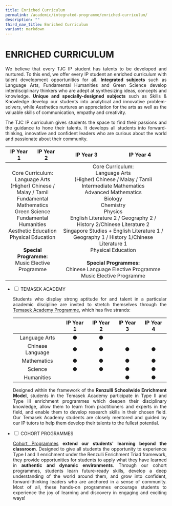 ```yaml
---
title: Enriched Curriculum
permalink: /academic/integrated-programme/enriched-curriculum/
description: ""
third_nav_title: Enriched Curriculum
variant: markdown
---
```

# ENRICHED CURRICULUM

<p style="text-align: justify;">We believe that every TJC IP student has talents to be developed and nurtured. To this end, we offer every IP student an enriched curriculum with talent development opportunities for all.&nbsp;<b>Integrated subjects</b>&nbsp;such as Language Arts, Fundamental Humanities and Green Science develop interdisciplinary thinkers who are adept at synthesizing ideas, concepts and knowledge.&nbsp;<b>Unique and specially-designed subjects</b>&nbsp;such as Skills &amp; Knowledge develop our students into analytical and innovative problem-solvers, while Aesthetics nurtures an appreciation for the arts as well as the valuable skills of communication, empathy and creativity.</p>

<p style="text-align: justify;">The TJC IP curriculum gives students the space to find their passions and the guidance to hone their talents. It develops all students into forward-thinking, innovative and confident leaders who are curious about the world and passionate about their community.</p>

<table>
<thead>
<tr>
<th style="text-align: center;">IP Year 1</th>
<th style="text-align: center;">IP Year 2</th>
<th style="text-align: center;">IP Year 3</th>
<th style="text-align: center;">IP Year 4</th>
</tr>
</thead>
<tbody>
<tr>
<td style="text-align: center;" colspan="2">Core Curriculum:<br>Language Arts<br>(Higher) Chinese / Malay / Tamil<br>Fundamental Mathematics<br>Green Science<br>Fundamental Humanities<br>Aesthetic Education<br>Physical Education<br><br><b>Special Programme:</b><br>Music Elective Programme</td>
<td style="text-align: center;" colspan="2">Core Curriculum:<br>Language Arts<br>(Higher) Chinese / Malay / Tamil<br>Intermediate Mathematics<br>Advanced Mathematics<br>Biology<br>Chemistry<br>Physics<br>English Literature 2 / Geography 2 / History 2/Chinese Literature 2<br>Singapore Studies + English Literature 1 / Geography 1 / History 1/Chinese Literature 1<br>Physical Education<br><br><b>Special Programmes:</b><br>Chinese Language Elective Programme<br>Music Elective Programme</td>
</tr>
</tbody>
</table>


<ul class="jekyllcodex_accordion">
  <li>
    <input type="checkbox" id="accordion1">
    <label for="accordion1">TEMASEK ACADEMY</label>
    <div>
			<p style="text-align: justify;">Students who display strong aptitude for and talent in a particular academic discipline are invited to stretch themselves through the <a href="https://www.temasekjc.moe.edu.sg/academic/integrated-programme/enriched-curriculum/temasek-academy/">Temasek Academy Programme</a>, which has five strands:</p>
			<table>
<thead>
<tr>
<th style="text-align: center;">&nbsp;</th>
<th style="text-align: center;">IP Year 1</th>
<th style="text-align: center;">IP Year 2</th>
<th style="text-align: center;">IP Year 3</th>
<th style="text-align: center;">IP Year 4</th>
</tr>
</thead>
<tbody>
<tr>
<td style="text-align: center;">Language Arts</td>
<td style="text-align: center;">●</td>
<td style="text-align: center;">●</td>
<td style="text-align: center;">&nbsp;</td>
<td style="text-align: center;">&nbsp;</td>
</tr>
<tr>
<td style="text-align: center;">Chinese Language</td>
<td style="text-align: center;">●</td>
<td style="text-align: center;">●</td>
<td style="text-align: center;">●</td>
<td style="text-align: center;">●</td>
</tr>
<tr>
<td style="text-align: center;">Mathematics</td>
<td style="text-align: center;">●</td>
<td style="text-align: center;">●</td>
<td style="text-align: center;">●</td>
<td style="text-align: center;">●</td>
</tr>
<tr>
<td style="text-align: center;">Science</td>
<td style="text-align: center;">●</td>
<td style="text-align: center;">●</td>
<td style="text-align: center;">●</td>
<td style="text-align: center;">●</td>
</tr>
<tr>
<td style="text-align: center;">Humanities</td>
<td style="text-align: center;">&nbsp;</td>
<td style="text-align: center;">&nbsp;</td>
<td style="text-align: center;">●</td>
<td style="text-align: center;">●</td>
</tr>
</tbody>
</table>
    <p style="text-align: justify;">Designed within the framework of the&nbsp;<b>Renzulli Schoolwide Enrichment Model</b>, students in the Temasek Academy participate in Type II and Type III enrichment programmes which deepen their disciplinary knowledge, allow them to learn from practitioners and experts in the field, and enable them to develop research skills in their chosen field. Our Temasek Academy students are closely mentored and guided by our IP tutors to help them develop their talents to the fullest potential.</p>
    </div>
	</li> 
  <li>
    <input type="checkbox" id="accordion2">
    <label for="accordion2">COHORT PROGRAMMES</label>
    <div>
			<p style="text-align: justify;"><a href="/academic/integrated-programme/enriched-curriculum/cohort-programmes">Cohort Programmes</a> <b>extend our students' learning beyond the classroom</b>. Designed to give all students the opportunity to experience Type I and II enrichment under the Renzulli Enrichment Triad framework, they provide opportunities for students to apply what they have learned in <b>authentic and dynamic environments</b>. Through our cohort programmes, students learn future-ready skills, develop a deep understanding of the world around them, and grow into confident, forward-thinking leaders who are anchored in a sense of community. Most of all, these hands-on programmes encourage students to experience the joy of learning and discovery in engaging and exciting ways!</p>
    </div>
	</li> 
	</ul>